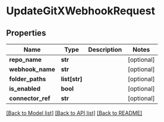 # UpdateGitXWebhookRequest

## Properties
Name | Type | Description | Notes
------------ | ------------- | ------------- | -------------
**repo_name** | **str** |  | [optional] 
**webhook_name** | **str** |  | [optional] 
**folder_paths** | **list[str]** |  | [optional] 
**is_enabled** | **bool** |  | [optional] 
**connector_ref** | **str** |  | [optional] 

[[Back to Model list]](../README.md#documentation-for-models) [[Back to API list]](../README.md#documentation-for-api-endpoints) [[Back to README]](../README.md)

